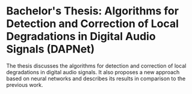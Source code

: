 # Bachelor's Thesis: Algorithms for Detection and Correction of Local Degradations in Digital Audio Signals (DAPNet)

The thesis discusses the algorithms for detection and correction of local degradations in digital audio signals. It also proposes a new approach based on neural networks and describes its results in comparison to the previous work.
